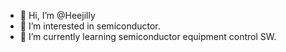 - 👋 Hi, I’m @Heejilly
- 👀 I’m interested in semiconductor.
- 🌱 I’m currently learning semiconductor equipment control SW.

<!---
Heejilly/Heejilly is a ✨ special ✨ repository because its `README.md` (this file) appears on your GitHub profile.
You can click the Preview link to take a look at your changes.
--->
